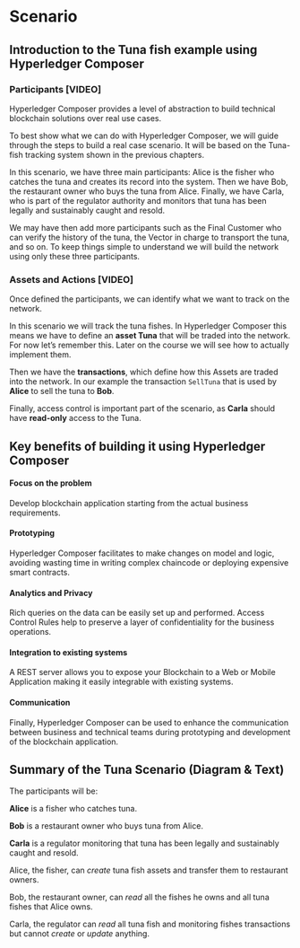 # Scenario

## Introduction to the Tuna fish example using Hyperledger Composer

### Participants [VIDEO]

Hyperledger Composer provides a level of abstraction to build technical blockchain solutions over real use cases.

To best show what we can do with Hyperledger Composer, we will guide through the steps to build a real case scenario. 
It will be based on the Tuna-fish tracking system shown in the previous chapters.

In this scenario, we have three main participants: Alice is the fisher who catches the tuna and creates its record into the system.
Then we have Bob, the restaurant owner who buys the tuna from Alice.
Finally, we have Carla, who is part of the regulator authority and monitors that tuna has been legally and sustainably caught and resold.

We may have then add more participants such as the Final Customer who can verify the history of the tuna, the Vector in charge to transport the tuna, and so on. To keep things simple to understand we will build the network using only these three participants.

### Assets and Actions [VIDEO]

Once defined the participants, we can identify what we want to track on the network.

In this scenario we will track the tuna fishes. In Hyperledger Composer this means we have to define an **asset Tuna** that will be traded into the network. For now let’s remember this. Later on the course we will see how to actually implement them.

Then we have the **transactions**, which define how this Assets are traded into the network. In our example the transaction `SellTuna` that is used by **Alice** to sell the tuna to **Bob**. 

Finally, access control is important part of the scenario, as **Carla** should have **read-only** access to the Tuna.

## Key benefits of building it using Hyperledger Composer

#### Focus on the problem

Develop blockchain application starting from the actual business requirements.

#### Prototyping

Hyperledger Composer facilitates to make changes on model and logic, avoiding wasting time in writing complex chaincode or deploying expensive smart contracts.

#### Analytics and Privacy

Rich queries on the data can be easily set up and performed. Access Control Rules help to preserve a layer of confidentiality for the business operations.

#### Integration to existing systems

A REST server allows you to expose your Blockchain to a Web or Mobile Application making it easily integrable with existing systems.

#### Communication

Finally, Hyperledger Composer can be used to enhance the communication between business and technical teams during prototyping and development of the blockchain application.

## Summary of the Tuna Scenario (Diagram & Text)

The participants will be:

**Alice** is a fisher who catches tuna.

**Bob** is a restaurant owner who buys tuna from Alice.

**Carla** is a regulator monitoring that tuna has been legally and sustainably caught and resold.

Alice, the fisher, can *create* tuna fish assets and transfer them to restaurant owners.

Bob, the restaurant owner, can *read* all the fishes he owns and all tuna fishes that Alice owns.

Carla, the regulator can *read* all tuna fish and monitoring fishes transactions but cannot *create* or *update* anything.
